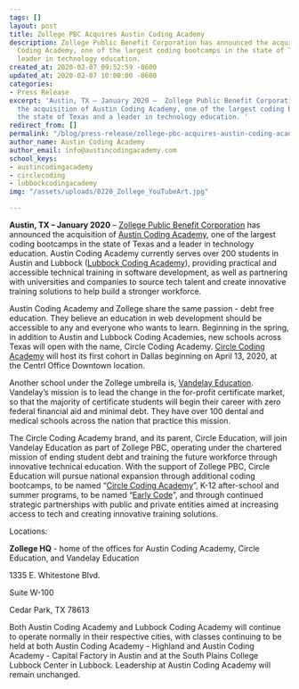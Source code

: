 ```yaml
---
tags: []
layout: post
title: Zollege PBC Acquires Austin Coding Academy
description: Zollege Public Benefit Corporation has announced the acquisition of Austin
  Coding Academy, one of the largest coding bootcamps in the state of Texas and a
  leader in technology education.
created_at: 2020-02-07 09:52:59 -0600
updated_at: 2020-02-07 10:00:00 -0600
categories:
- Press Release
excerpt: 'Austin, TX – January 2020 –  Zollege Public Benefit Corporation has announced
  the acquisition of Austin Coding Academy, one of the largest coding bootcamps in
  the state of Texas and a leader in technology education. '
redirect_from: []
permalink: "/blog/press-release/zollege-pbc-acquires-austin-coding-academy/"
author_name: Austin Coding Academy
author_email: info@austincodingacademy.com
school_keys:
- austincodingacademy
- circlecoding
- lubbockcodingacademy
img: "/assets/uploads/0220_Zollege_YouTubeArt.jpg"

---
```

**Austin, TX – January 2020** –  [Zollege Public Benefit Corporation](https://zollege.com/ "Zollege Public Benefit Corporation") has announced the acquisition of [Austin Coding Academy](https://austincodingacademy.com/ "Austin Coding Academy"), one of the largest coding bootcamps in the state of Texas and a leader in technology education. Austin Coding Academy currently serves over 200 students in Austin and Lubbock ([Lubbock Coding Academy](https://lubbockcodingacademy.com/ "Lubbock Coding Academy")), providing practical and accessible technical training in software development, as well as partnering with universities and companies to source tech talent and create innovative training solutions to help build a stronger workforce.

Austin Coding Academy and Zollege share the same passion - debt free education. They believe an education in web development should be accessible to any and everyone who wants to learn. Beginning in the spring, in addition to Austin and Lubbock Coding Academies, new schools across Texas will open with the name, Circle Coding Academy. [Circle Coding Academy](https://circlecoding.com/ "Circle Coding Academy") will host its first cohort in Dallas beginning on April 13, 2020, at the Centrl Office Downtown location.

Another school under the Zollege umbrella is, [Vandelay Education](https://www.vandelayeducation.com/ "Vandelay Education"). Vandelay’s mission is to lead the change in the for-profit certificate market, so that the majority of certificate students will begin their career with zero federal financial aid and minimal debt. They have over 100 dental and medical schools across the nation that practice this mission.

The Circle Coding Academy brand, and its parent, Circle Education, will join Vandelay Education as part of Zollege PBC, operating under the chartered mission of ending student debt and training the future workforce through innovative technical education. With the support of Zollege PBC, Circle Education will pursue national expansion through additional coding bootcamps, to be named “[Circle Coding Academy](https://circlecoding.com/ "Circle Coding Academy")”, K-12 after-school and summer programs, to be named “[Early Code](https://earlycode.com/ "Early Code")”, and through continued strategic partnerships with public and private entities aimed at increasing access to tech and creating innovative training solutions.

Locations:

**Zollege HQ** - home of the offices for Austin Coding Academy, Circle Education, and Vandelay Education

1335 E. Whitestone Blvd.

Suite W-100

Cedar Park, TX 78613

Both Austin Coding Academy and Lubbock Coding Academy will continue to operate normally in their respective cities, with classes continuing to be held at both Austin Coding Academy - Highland and Austin Coding Academy - Capital Factory in Austin and at the South Plains College Lubbock Center in Lubbock. Leadership at Austin Coding Academy will remain unchanged.